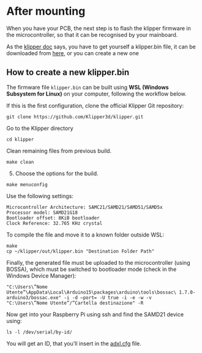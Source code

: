 # After mounting

When you have your PCB, the next step is to flash the klipper firmware in the microcontroller, so that it can be recognised by your mainboard.

As the [klipper doc](https://www.klipper3d.org/Installation.html?h=flashing+klipper#building-and-flashing-the-micro-controller) says, you have to get yourself a klipper.bin file, it can be downloaded from [here](Firmware), or you can create a new one

## How to create a new klipper.bin

The firmware file `klipper.bin` can be built using **WSL (Windows Subsystem for Linux)** on your computer, following the workflow below.

If this is the first configuration, clone the official Klipper Git repository:

```
git clone https://github.com/Klipper3d/klipper.git
```

Go to the Klipper directory
```
cd klipper
```
Clean remaining files from previous build.
```
make clean
```
5. Choose the options for the build.
```
make menuconfig
```
Use the following settings:
```
Microcontroller Architecture: SAMC21/SAMD21/SAMD51/SAMD5x	
Processor model: SAMD21G18	
Bootloader offset: 8KiB bootloader	
Clock Reference: 32.765 KHz crystal
```

To compile the file and move it to a known folder outside WSL:

```
make
cp ~/klipper/out/klipper.bin "Destination Folder Path"
```
Finally, the generated file must be uploaded to the microcontroller (using BOSSA), which must be switched to bootloader mode (check in the Windows Device Manager):

```
"C:\Users\”Nome Utente”\AppData\Local\Arduino15\packages\arduino\tools\bossac\ 1.7.0-arduino3/bossac.exe" -i -d –port= -U true -i -e -w -v 
"C:\Users\”Nome Utente”/”Cartella destinazione" -R

```

Now get into your Raspberry Pi using ssh and find the SAMD21 device using:

```
ls -l /dev/serial/by-id/
```

You will get an ID, that you'll insert in the [adxl.cfg](Firmware/adxl.cfg.txt) file.


